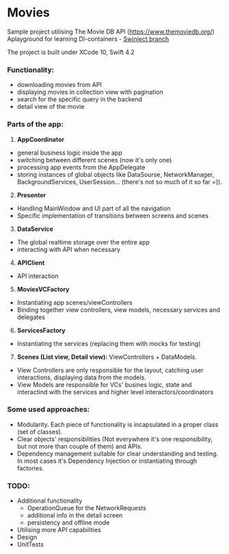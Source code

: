 # Movies
Sample project utilising The Movie DB API (https://www.themoviedb.org/)
Aplayground for learning DI-containers - [Swinject branch](https://github.com/DmIvanov/Movies/tree/swinject)

The project is built under XCode 10, Swift 4.2

### Functionality:
- downloading movies from API 
- displaying movies in collection view with pagination
- search for the specific query in the backend
- detail view of the movie


### Parts of the app:
1. **AppCoordinator**
  - general business logic inside the app
  - switching between different scenes (now it's only one)
  - processing app events from the AppDelegate
  - storing instances of global objects like DataSourse, NetworkManager, BackgroundServices, UserSession... (there's not so much of it so far =)).
2. **Presenter**
  - Handling MainWindow and UI part of all the navigation
  - Specific implementation of transitions between screens and scenes
3. **DataService**
  - The global realtime storage over the entire app
  - interacting with API when necessary
4. **APIClient**
  - API interaction
5. **MoviesVCFactory**
  - Instantiating app scenes/viewControllers
  - Binding together view controllers, view models, necessary services and delegates
6. **ServicesFactory**
  - Instantiating the services (replacing them with mocks for testing)
7. **Scenes (List view, Detail view):** ViewControllers + DataModels.
  - View Controllers are only responsible for the layout, catching user interactions, displaying data from the models.
  - View Models are responsible for VCs' busines logic, state and interactind with the services and higher level interactors/coordinators


### Some used approaches:
  - Modularity. Each piece of functionality is incapsulated in a proper class (set of classes).
  - Clear objects' responsibilities (Not everywhere it's one responsibility, but not more than couple of them) and APIs.
  - Dependency management suitable for clear understanding and testing. In most cases it's Dependency Injection or instantiating through factories.


### TODO:
- Additional functionality
  * OperationQueue for the NetworkRequests
  * additional info in the detail screen
  * persistency and offline mode
- Utilising more API capabilities
- Design
- UnitTests
